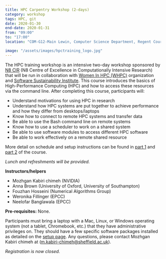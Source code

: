 ```yaml
---
title: HPC Carpentry Workshop (2-days)
category: workshop
tags: HPC, git
date: 2020-01-30
end-date: 2020-01-31
from: "09:00"
to: "17:00"
location: "COM-G12-Main Lewin, Computer Science Department, Regent Court, 211 Portobello St, Sheffield"

image: "/assets/images/hpctraining_logo.jpg"
---
```


The HPC training workshop is an intensive two-day workshop sponsored by [N8 CIR](https://n8cir.org.uk/) (N8 Centre of Excellence in Computationally Intensive Research) that will be run in collaboration with [Women In HPC (WHPC)](https://womeninhpc.org/) organization and [Software Sustainability Institute](https://www.software.ac.uk/). This course introduces the basics of High-Performance Computing (HPC) and how to access these resources via the command line. After completing this course, participants will:

- Understand motivations for using HPC in research
- Understand how HPC systems are put together to achieve performance and how they differ from desktops/laptops
- Know how to connect to remote HPC systems and transfer data
- Be able to use the Bash command line on remote systems
- Know how to use a scheduler to work on a shared system
- Be able to use software modules to access different HPC software
- Be able to work effectively on a remote shared resource

More detail on schedule and setup instructions can be found in [part 1](https://aniabrown.github.io/hpc-carpentry-shell-WHPC/) and [part 2](https://aniabrown.github.io/hpc-carpentry-WHPC/) of the course.

_Lunch and refreshments will be provided._

**Instructors/helpers**

- Mozhgan Kabiri chimeh (NVIDIA)
- Anna Brown (University of Oxford, University of Southampton)
- Fouzhan Hosseini (Numerical Algorithms Group)
- Weronika Fillinger (EPCC)
- Neelofar Banglawala (EPCC)

**Pre-requisites:** None.

Participants must bring a laptop with a Mac, Linux, or Windows operating system (not a tablet, Chromebook, etc.) that they have administrative privileges on.
They should have a few specific software packages installed as detailed on the [setup page](https://aniabrown.github.io/hpc-carpentry-shell-WHPC/setup/).
Any questions, please contact Mozhgan Kabiri chimeh at (m.kabiri-chimeh@sheffield.ac.uk).

_Registration is now closed._
